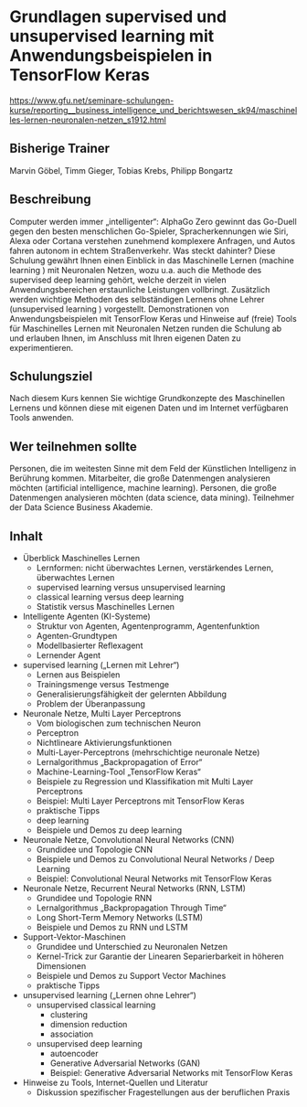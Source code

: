 # Grundlagen supervised und unsupervised learning mit Anwendungsbeispielen in TensorFlow Keras

https://www.gfu.net/seminare-schulungen-kurse/reporting__business_intelligence_und_berichtswesen_sk94/maschinelles-lernen-neuronalen-netzen_s1912.html

## Bisherige Trainer
Marvin Göbel, Timm Gieger, Tobias Krebs, Philipp Bongartz

## Beschreibung
Computer werden immer „intelligenter“: AlphaGo Zero gewinnt das Go-Duell gegen den besten menschlichen Go-Spieler, Spracherkennungen wie Siri, Alexa oder Cortana verstehen zunehmend komplexere Anfragen, und Autos fahren autonom in echtem Straßenverkehr. Was steckt dahinter? Diese Schulung gewährt Ihnen einen Einblick in das Maschinelle Lernen (machine learning ) mit Neuronalen Netzen, wozu u.a. auch die Methode des supervised deep learning gehört, welche derzeit in vielen Anwendungsbereichen erstaunliche Leistungen vollbringt. Zusätzlich werden wichtige Methoden des selbständigen Lernens ohne Lehrer (unsupervised learning ) vorgestellt. Demonstrationen von Anwendungsbeispielen mit TensorFlow Keras und Hinweise auf (freie) Tools für Maschinelles Lernen mit Neuronalen Netzen runden die Schulung ab und erlauben Ihnen, im Anschluss mit Ihren eigenen Daten zu experimentieren.

## Schulungsziel
Nach diesem Kurs kennen Sie wichtige Grundkonzepte des Maschinellen Lernens und können diese mit eigenen Daten und im Internet verfügbaren Tools anwenden.

## Wer teilnehmen sollte
Personen, die im weitesten Sinne mit dem Feld der Künstlichen Intelligenz in Berührung kommen. Mitarbeiter, die große Datenmengen analysieren möchten (artificial intelligence, machine learning). Personen, die große Datenmengen analysieren möchten (data science, data mining). Teilnehmer der Data Science Business Akademie.

## Inhalt

- Überblick Maschinelles Lernen
    - Lernformen: nicht überwachtes Lernen, verstärkendes Lernen, überwachtes Lernen
    - supervised learning versus unsupervised learning
    - classical learning versus deep learning
    - Statistik versus Maschinelles Lernen
- Intelligente Agenten (KI-Systeme)
    - Struktur von Agenten, Agentenprogramm, Agentenfunktion
    - Agenten-Grundtypen
    - Modellbasierter Reflexagent
    - Lernender Agent
- supervised learning („Lernen mit Lehrer“)
    - Lernen aus Beispielen
    - Trainingsmenge versus Testmenge
    - Generalisierungsfähigkeit der gelernten Abbildung
    - Problem der Überanpassung
- Neuronale Netze, Multi Layer Perceptrons
    - Vom biologischen zum technischen Neuron
    - Perceptron
    - Nichtlineare Aktivierungsfunktionen
    - Multi-Layer-Perceptrons (mehrschichtige neuronale Netze)
    - Lernalgorithmus „Backpropagation of Error“
    - Machine-Learning-Tool „TensorFlow Keras“
    - Beispiele zu Regression und Klassifikation mit Multi Layer Perceptrons
    - Beispiel: Multi Layer Perceptrons mit TensorFlow Keras
    - praktische Tipps
    - deep learning
    - Beispiele und Demos zu deep learning
- Neuronale Netze, Convolutional Neural Networks (CNN)
    - Grundidee und Topologie CNN
    - Beispiele und Demos zu Convolutional Neural Networks / Deep Learning
    - Beispiel: Convolutional Neural Networks mit TensorFlow Keras
- Neuronale Netze, Recurrent Neural Networks (RNN, LSTM)
    - Grundidee und Topologie RNN
    - Lernalgorithmus „Backpropagation Through Time“
    - Long Short-Term Memory Networks (LSTM)
    - Beispiele und Demos zu RNN und LSTM
- Support-Vektor-Maschinen
    - Grundidee und Unterschied zu Neuronalen Netzen
    - Kernel-Trick zur Garantie der Linearen Separierbarkeit in höheren Dimensionen
    - Beispiele und Demos zu Support Vector Machines
    - praktische Tipps
- unsupervised learning („Lernen ohne Lehrer“)
    - unsupervised classical learning
        -  clustering
        -  dimension reduction
        -  association
    - unsupervised deep learning
        -  autoencoder
        -  Generative Adversarial Networks (GAN)
        -  Beispiel: Generative Adversarial Networks mit TensorFlow Keras
- Hinweise zu Tools, Internet-Quellen und Literatur
    - Diskussion spezifischer Fragestellungen aus der beruflichen Praxis

